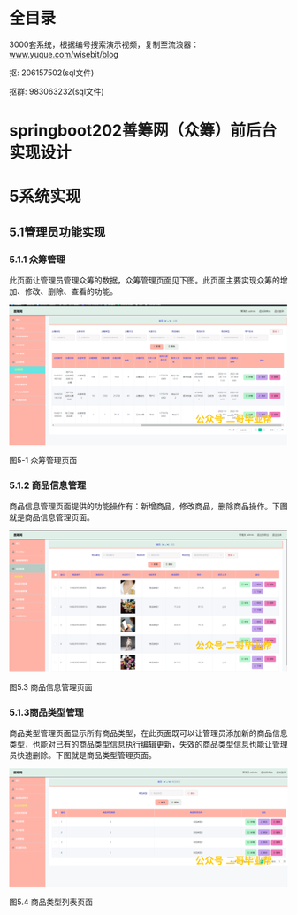 # 全目录

3000套系统，根据编号搜索演示视频，复制至流浪器：www.yuque.com/wisebit/blog


<p>抠: 206157502(sql文件)</p>
<p>抠群: 983063232(sql文件)</p>


# springboot202善筹网（众筹）前后台实现设计
# 5系统实现
## 5.1管理员功能实现
### 5.1.1 众筹管理
此页面让管理员管理众筹的数据，众筹管理页面见下图。此页面主要实现众筹的增加、修改、删除、查看的功能。

![](/md/blog.015.png)

图5-1 众筹管理页面
### 5.1.2 商品信息管理
商品信息管理页面提供的功能操作有：新增商品，修改商品，删除商品操作。下图就是商品信息管理页面。

![](/md/blog.016.png)

图5.3 商品信息管理页面
### 5.1.3商品类型管理
商品类型管理页面显示所有商品类型，在此页面既可以让管理员添加新的商品信息类型，也能对已有的商品类型信息执行编辑更新，失效的商品类型信息也能让管理员快速删除。下图就是商品类型管理页面。

![](/md/blog.017.png)

图5.4 商品类型列表页面











